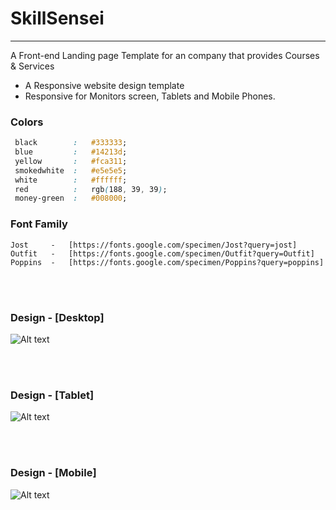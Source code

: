 # SkillSensei
<hr>
A Front-end Landing page Template for an company that provides Courses & Services

- A Responsive website design template
- Responsive for Monitors screen, Tablets and Mobile Phones.

### Colors 
   ```css
    black        :   #333333;
    blue         :   #14213d;
    yellow       :   #fca311;
    smokedwhite  :   #e5e5e5;
    white        :   #ffffff;
    red          :   rgb(188, 39, 39);
    money-green  :   #008000;
   ```


### Font Family

    Jost     -   [https://fonts.google.com/specimen/Jost?query=jost]
    Outfit   -   [https://fonts.google.com/specimen/Outfit?query=Outfit]
    Poppins  -   [https://fonts.google.com/specimen/Poppins?query=poppins]

<br>
<br>

### Design - [Desktop]
![Alt text](img/Screenshots/monitor-view.png)

<br>
<br>

### Design - [Tablet]
![Alt text](img/Screenshots/tablet-view.png)

<br>
<br>

### **Design - [Mobile]**
![Alt text](img/Screenshots/Mobile-view.png)


